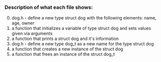 
### Description of what each file shows:
0. dog.h - define a new type struct dog with the following elements: name, age, owner
1. a function that initializes a variable of type struct dog and sets values given via arguments
2. a function that prints a struct dog and it's information
3. dog.h - define a new type dog_t as a new name for the type struct dog
4. a function that creates a new instance of the struct dog
5. a function that frees an instance of the struct dog_t
